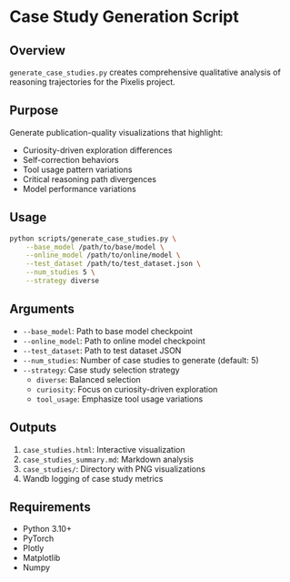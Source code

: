 # Case Study Generation Script

## Overview
`generate_case_studies.py` creates comprehensive qualitative analysis of reasoning trajectories for the Pixelis project.

## Purpose
Generate publication-quality visualizations that highlight:
- Curiosity-driven exploration differences
- Self-correction behaviors
- Tool usage pattern variations
- Critical reasoning path divergences
- Model performance variations

## Usage
```bash
python scripts/generate_case_studies.py \
    --base_model /path/to/base/model \
    --online_model /path/to/online/model \
    --test_dataset /path/to/test_dataset.json \
    --num_studies 5 \
    --strategy diverse
```

## Arguments
- `--base_model`: Path to base model checkpoint
- `--online_model`: Path to online model checkpoint
- `--test_dataset`: Path to test dataset JSON
- `--num_studies`: Number of case studies to generate (default: 5)
- `--strategy`: Case study selection strategy 
  - `diverse`: Balanced selection
  - `curiosity`: Focus on curiosity-driven exploration
  - `tool_usage`: Emphasize tool usage variations

## Outputs
1. `case_studies.html`: Interactive visualization
2. `case_studies_summary.md`: Markdown analysis
3. `case_studies/`: Directory with PNG visualizations
4. Wandb logging of case study metrics

## Requirements
- Python 3.10+
- PyTorch
- Plotly
- Matplotlib
- Numpy